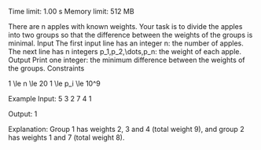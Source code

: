 Time limit: 1.00 s
Memory limit: 512 MB



There are n apples with known weights. Your task is to divide the apples into two groups so that the difference between the weights of the groups is minimal.
Input
The first input line has an integer n: the number of apples.
The next line has n integers p_1,p_2,\dots,p_n: the weight of each apple.
Output
Print one integer: the minimum difference between the weights of the groups.
Constraints

1 \le n \le 20
1 \le p_i \le 10^9

Example
Input:
5
3 2 7 4 1

Output:
1

Explanation: Group 1 has weights 2, 3 and 4 (total weight 9), and group 2 has weights 1 and 7 (total weight 8).
